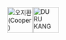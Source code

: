 <!-- sponsors --><a href="https://github.com/134130"><img src="https://github.com/134130.png" width="60px" alt="오지환 (Cooper)" /></a><a href="https://github.com/happydeveloper"><img src="https://github.com/happydeveloper.png" width="60px" alt="DU RU KANG " /></a><!-- sponsors -->
